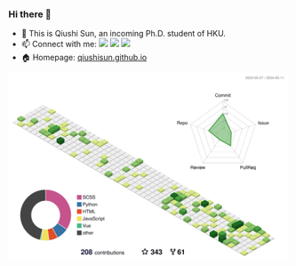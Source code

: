 ### Hi there 👋

<!-- ![](https://komarev.com/ghpvc/?username=QiushiSun) -->
- 🐹 This is Qiushi Sun, an incoming Ph.D. student of HKU.
- 📫 Connect with me: <a href = "qiushisun@u.nus.edu"><img src="https://img.shields.io/badge/-qiushisun@u.nus.edu-red?style=flat&logo=gmail&logoColor=white" target="_blank"></a> 
<a href = "https://twitter.com/qiushi_sun"><img src="https://img.shields.io/badge/-Twitter @qiushi_sun-%234a99e9?style=flat&logo=twitter&logoColor=white" target="_blank"></a>
<a href = "https://www.zhihu.com/people/fleet-beacon/posts"><img src="https://img.shields.io/badge/-%E7%9F%A5%E4%B9%8E-%232f6be0" target="_blank"></a>
- 🏠 Homepage: [qiushisun.github.io](https://qiushisun.github.io/)

<!--
**QiushiSun/QiushiSun** is a ✨ _special_ ✨ repository because its `README.md` (this file) appears on your GitHub profile.

Here are some ideas to get you started:

- 🔭 I’m currently working on ...
- 🌱 I’m currently learning ...
- 👯 I’m looking to collaborate on ...
- 🤔 I’m looking for help with ...
- 💬 Ask me about ...
- 📫 How to reach me: ...
- 😄 Pronouns: ...
- ⚡ Fun fact: ...
-->



<!-- [![Qiushi's github stats](https://github-readme-stats.vercel.app/api?username=QiushiSun)](https://github.com/anuraghazra/github-readme-stats) -->

![](./profile-3d-contrib/profile-green-animate.svg)

